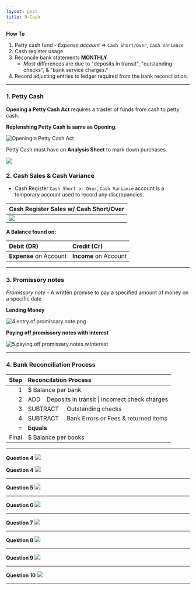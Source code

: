 ```yaml
---
layout: post
title: 9-Cash
--- 
```


**How To**

1. Petty cash fund - *Expense account* => `Cash Short/Over`, `Cash Variance`  
2. Cash register usage
3. Reconcile bank statements **MONTHLY**
   - *Most* differences are due to "deposits in transit", "outstanding checks", & "bank service charges."
4. Record adjusting entries to ledger required from the bank reconciliation.   
  

---


### 1. Petty Cash 


**Opening a Petty Cash Act** requires a trasfer of funds from cash to petty cash.

**Replenshing Petty Cash is same as Opening**.

![Opening a Petty Cash Act](/assets/mc-graw-accounting-course/chap9.cash/q3.exercises.png)

Petty Cash must have an **Analysis Sheet** to mark down purchases. 

![](/assets/mc-graw-accounting-course/chap9.cash/11.petty.cash.balance.sheet.png)


### 2. Cash Sales & Cash Variance 

- Cash Register `Cash Short or Over`, `Cash Variance` account is a temporary account used to record any discrepancies.

|Cash Register Sales w/ Cash Short/Over|
|:-|
|![](/assets/mc-graw-accounting-course/chap9.cash/q1.exercises.png)|

**A Balance found on:**

|Debit (DR)|Credit (Cr)|
|:-|:-|
|**Expense** on Account|**Income** on Account|

---

### 3. Promissory notes


*Promissory note* - A written promise to pay a specified amount of money on a specific date   

**Lending Money**   

![4.entry.of.promissary.note.png](/assets/mc-graw-accounting-course/chap9.cash/4.entry.of.promissary.note.png)

**Paying off promissory notes with interest**   

![5.paying.off.promissary.notes.w.interest](/assets/mc-graw-accounting-course/chap9.cash/5.paying.off.promissary.notes.w.interest.png)

---

### 4. Bank Reconciliation Process

|Step|Reconcilation Process|
|-:|:-|
|1|$ Balance per bank|
|2|ADD &nbsp;&nbsp;&nbsp;Deposits in transit \| Incorrect check charges|
|3|SUBTRACT &nbsp;&nbsp;&nbsp;&nbsp;Outstanding checks|
|4|SUBTRACT &nbsp;&nbsp;&nbsp;&nbsp;Bank Errors or Fees & returned items|
|=|**Equals**|
|Final|$ Balance per books|

---


**Question 4**
![](/assets/mc-graw-accounting-course/chap9.cash/29.bank.recon.example.png)




**Question 4**
![](/assets/mc-graw-accounting-course/chap9.cash/q4.exer.A.png)

---

**Question 5**
![](/assets/mc-graw-accounting-course/chap9.cash/q5.exer.png)

---

**Question 6**
![](/assets/mc-graw-accounting-course/chap9.cash/q6.exer.A.png)

---

**Question 7**
![](/assets/mc-graw-accounting-course/chap9.cash/q7.exer.png)

---

**Question 8**
![](/assets/mc-graw-accounting-course/chap9.cash/q8.exA.png)


---

**Question 9**
![](/assets/mc-graw-accounting-course/chap9.cash/q9.exA.png)

---

**Question 10**
![](/assets/mc-graw-accounting-course/chap9.cash/q10.exer.png)

---

<!--
**& Adjusting Financial Ledgers / Records**


![](/assets/mc-graw-accounting-course/chap9.cash/22.recon.png)


![](/assets/mc-graw-accounting-course/chap9.cash/22.recon.steps.1st.png)
![](/assets/mc-graw-accounting-course/chap9.cash/23.recon.steps.2nd.png)
![](/assets/mc-graw-accounting-course/chap9.cash/25.more.cash.controls.png)
![](/assets/mc-graw-accounting-course/chap9.cash/26.banking.internal.controls.png)
-->
